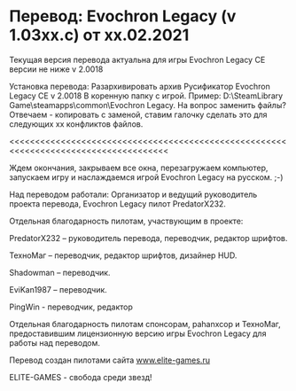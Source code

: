 # Перевод: Evochron Legacy  (v 1.03хх.с) от xx.02.2021


Текущая версия перевода актуальна для игры Evochron Legacy CE версии не ниже v 2.0018

Установка перевода:
Разархивировать архив Русификатор Evochron Legacy CE v 2.0018 В коренную папку с игрой.
Пример: D:\SteamLibrary Game\steamapps\common\Evochron Legacy. 
На вопрос заменить файлы? 
Отвечаем - копировать с заменой, ставим галочку сделать это для следующих хх конфликтов файлов.

<<<<<<<<<<<<<<<<<<<<<<<<<<<<<<<<<<<<<<<<<<<<<<<<<<<<<<<<<<<<<<<<<<<<<<<<<<<<<<<<<<<<<

Ждем окончания, закрываем все окна, перезагружаем компьютер, запускаем игру и наслаждаемся игрой  Evochron Legacy  на русском. ;-)

Над переводом работали:
Организатор и ведущий руководитель проекта перевода, Evochron Legacy  пилот PredatorX232.

Отдельная благодарность пилотам, участвующим в проекте:

PredatorX232 – руководитель перевода, переводчик, редактор шрифтов.

ТехноМаг – переводчик, редактор шрифтов, дизайнер HUD.

Shadowman – переводчик. 

EviKan1987 – переводчик.

PingWin - переводчик, редактор


Отдельная благодарность пилотам спонсорам, pahanxcop и ТехноМаг, 
предоставившим лицензионную версию игры Evochron Legacy  для работы над переводом.

Перевод создан пилотами сайта www.elite-games.ru

>>>>>>>>>>>>>>>>>>>>>>>>>>>>>>>>>>>>>>>>>>>>>>>>>>>>>>>>>>>>>>>>>>>>>>>>>>>>>>>>>>>>>

ELITE-GAMES - свобода среди звезд!
